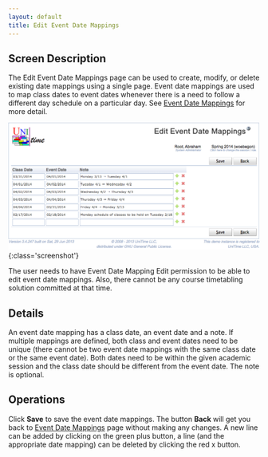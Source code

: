 ```yaml
---
layout: default
title: Edit Event Date Mappings
---
```


## Screen Description

The Edit Event Date Mappings page can be used to create, modify, or delete existing date mappings using a single page. Event date mappings are used to map class dates to event dates whenever there is a need to follow a different day schedule on a particular day. See [Event Date Mappings](event-date-mappings) for more detail.

![Edit Event Date Mappings](images/edit-event-date-mappings-1.png){:class='screenshot'}

The user needs to have Event Date Mapping Edit permission to be able to edit event date mappings. Also, there cannot be any course timetabling solution committed at that time.

## Details

An event date mapping has a class date, an event date and a note. If multiple mappings are defined, both class and event dates need to be unique (there cannot be two event date mappings with the same class date or the same event date). Both dates need to be within the given academic session and the class date should be different from the event date. The note is optional.

## Operations

Click **Save** to save the event date mappings. The button **Back** will get you back to [Event Date Mappings](event-date-mappings) page without making any changes. A new line can be added by clicking on the green plus button, a line (and the appropriate date mapping) can be deleted by clicking the red x button.

